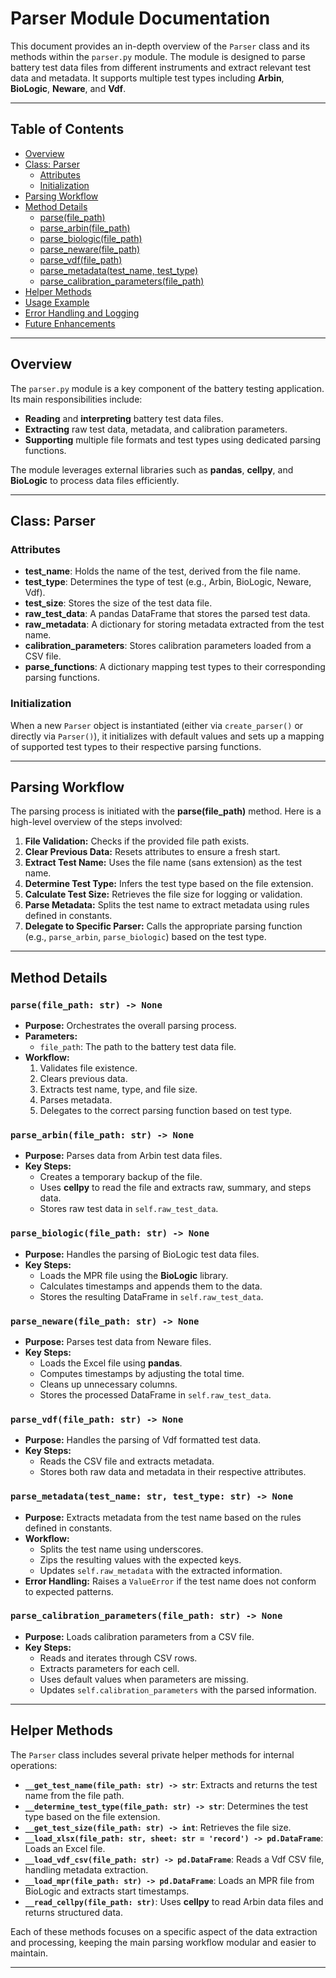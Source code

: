 # Parser Module Documentation

This document provides an in-depth overview of the `Parser` class and its methods within the `parser.py` module. The module is designed to parse battery test data files from different instruments and extract relevant test data and metadata. It supports multiple test types including **Arbin**, **BioLogic**, **Neware**, and **Vdf**.

---

## Table of Contents

- [Overview](#overview)
- [Class: Parser](#class-parser)
  - [Attributes](#attributes)
  - [Initialization](#initialization)
- [Parsing Workflow](#parsing-workflow)
- [Method Details](#method-details)
  - [parse(file_path)](#parsefilepath)
  - [parse_arbin(file_path)](#parse_arbinfile_path)
  - [parse_biologic(file_path)](#parse_biologicfile_path)
  - [parse_neware(file_path)](#parse_newarefile_path)
  - [parse_vdf(file_path)](#parse_vdffile_path)
  - [parse_metadata(test_name, test_type)](#parse_metadatatest_name-test_type)
  - [parse_calibration_parameters(file_path)](#parse_calibration_parametersfile_path)
- [Helper Methods](#helper-methods)
- [Usage Example](#usage-example)
- [Error Handling and Logging](#error-handling-and-logging)
- [Future Enhancements](#future-enhancements)

---

## Overview

The `parser.py` module is a key component of the battery testing application. Its main responsibilities include:

- **Reading** and **interpreting** battery test data files.
- **Extracting** raw test data, metadata, and calibration parameters.
- **Supporting** multiple file formats and test types using dedicated parsing functions.

The module leverages external libraries such as **pandas**, **cellpy**, and **BioLogic** to process data files efficiently.

---

## Class: Parser

### Attributes

- **test_name**: Holds the name of the test, derived from the file name.
- **test_type**: Determines the type of test (e.g., Arbin, BioLogic, Neware, Vdf).
- **test_size**: Stores the size of the test data file.
- **raw_test_data**: A pandas DataFrame that stores the parsed test data.
- **raw_metadata**: A dictionary for storing metadata extracted from the test name.
- **calibration_parameters**: Stores calibration parameters loaded from a CSV file.
- **parse_functions**: A dictionary mapping test types to their corresponding parsing functions.

### Initialization

When a new `Parser` object is instantiated (either via `create_parser()` or directly via `Parser()`), it initializes with default values and sets up a mapping of supported test types to their respective parsing functions.

---

## Parsing Workflow

The parsing process is initiated with the **parse(file_path)** method. Here is a high-level overview of the steps involved:

1. **File Validation:** Checks if the provided file path exists.
2. **Clear Previous Data:** Resets attributes to ensure a fresh start.
3. **Extract Test Name:** Uses the file name (sans extension) as the test name.
4. **Determine Test Type:** Infers the test type based on the file extension.
5. **Calculate Test Size:** Retrieves the file size for logging or validation.
6. **Parse Metadata:** Splits the test name to extract metadata using rules defined in constants.
7. **Delegate to Specific Parser:** Calls the appropriate parsing function (e.g., `parse_arbin`, `parse_biologic`) based on the test type.

---

## Method Details

### `parse(file_path: str) -> None`

- **Purpose:** Orchestrates the overall parsing process.
- **Parameters:**
  - `file_path`: The path to the battery test data file.
- **Workflow:**
  1. Validates file existence.
  2. Clears previous data.
  3. Extracts test name, type, and file size.
  4. Parses metadata.
  5. Delegates to the correct parsing function based on test type.

### `parse_arbin(file_path: str) -> None`

- **Purpose:** Parses data from Arbin test data files.
- **Key Steps:**
  - Creates a temporary backup of the file.
  - Uses **cellpy** to read the file and extracts raw, summary, and steps data.
  - Stores raw test data in `self.raw_test_data`.

### `parse_biologic(file_path: str) -> None`

- **Purpose:** Handles the parsing of BioLogic test data files.
- **Key Steps:**
  - Loads the MPR file using the **BioLogic** library.
  - Calculates timestamps and appends them to the data.
  - Stores the resulting DataFrame in `self.raw_test_data`.

### `parse_neware(file_path: str) -> None`

- **Purpose:** Parses test data from Neware files.
- **Key Steps:**
  - Loads the Excel file using **pandas**.
  - Computes timestamps by adjusting the total time.
  - Cleans up unnecessary columns.
  - Stores the processed DataFrame in `self.raw_test_data`.

### `parse_vdf(file_path: str) -> None`

- **Purpose:** Handles the parsing of Vdf formatted test data.
- **Key Steps:**
  - Reads the CSV file and extracts metadata.
  - Stores both raw data and metadata in their respective attributes.

### `parse_metadata(test_name: str, test_type: str) -> None`

- **Purpose:** Extracts metadata from the test name based on the rules defined in constants.
- **Workflow:**
  - Splits the test name using underscores.
  - Zips the resulting values with the expected keys.
  - Updates `self.raw_metadata` with the extracted information.
- **Error Handling:** Raises a `ValueError` if the test name does not conform to expected patterns.

### `parse_calibration_parameters(file_path: str) -> None`

- **Purpose:** Loads calibration parameters from a CSV file.
- **Key Steps:**
  - Reads and iterates through CSV rows.
  - Extracts parameters for each cell.
  - Uses default values when parameters are missing.
  - Updates `self.calibration_parameters` with the parsed information.

---

## Helper Methods

The `Parser` class includes several private helper methods for internal operations:

- **`__get_test_name(file_path: str) -> str`**: Extracts and returns the test name from the file path.
- **`__determine_test_type(file_path: str) -> str`**: Determines the test type based on the file extension.
- **`__get_test_size(file_path: str) -> int`**: Retrieves the file size.
- **`__load_xlsx(file_path: str, sheet: str = 'record') -> pd.DataFrame`**: Loads an Excel file.
- **`__load_vdf_csv(file_path: str) -> pd.DataFrame`**: Reads a Vdf CSV file, handling metadata extraction.
- **`__load_mpr(file_path: str) -> pd.DataFrame`**: Loads an MPR file from BioLogic and extracts start timestamps.
- **`__read_cellpy(file_path: str)`**: Uses **cellpy** to read Arbin data files and returns structured data.

Each of these methods focuses on a specific aspect of the data extraction and processing, keeping the main parsing workflow modular and easier to maintain.

---